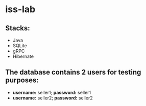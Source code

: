 # iss-lab

## Stacks:
- Java
- SQLite
- gRPC
- Hibernate

## The database contains 2 users for testing purposes:
- **username:** seller1; **password:** seller1
- **username:** seller2; **password:** seller2

